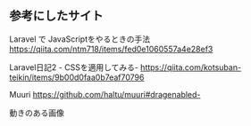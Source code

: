 
## 参考にしたサイト
Laravel で JavaScriptをやるときの手法
https://qiita.com/ntm718/items/fed0e1060557a4e28ef3


Laravel日記2 - CSSを適用してみる-
https://qiita.com/kotsuban-teikin/items/9b00d0faa0b7eaf70796


Muuri
https://github.com/haltu/muuri#dragenabled-


動きのある画像
